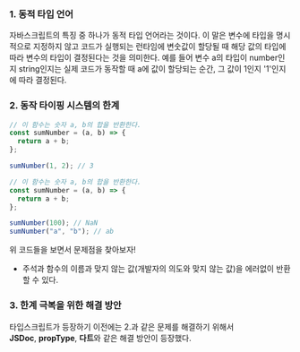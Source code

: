### 1. 동적 타입 언어

자바스크립트의 특징 중 하나가 동적 타입 언어라는 것이다. 이 말은 변수에 타입을 명시적으로 지정하지 않고 코드가 실행되는 런타임에 변숫값이 할당될 때 해당 값의 타입에 따라 변수의 타입이 결정된다는 것을 의미한다. 예를 들어 변수 a의 타입이 number인지 string인지는 실제 코드가 동작할 때 a에 값이 할당되는 순간, 그 값이 1인지 '1'인지에 따라 결정된다.

### 2. 동작 타이핑 시스템의 한계

```javascript
// 이 함수는 숫자 a, b의 합을 반환한다.
const sumNumber = (a, b) => {
  return a + b;
};

sumNumber(1, 2); // 3
```

```javascript
// 이 함수는 숫자 a, b의 합을 반환한다.
const sumNumber = (a, b) => {
  return a + b;
};

sumNumber(100); // NaN
sumNumber("a", "b"); // ab
```

위 코드들을 보면서 문제점을 찾아보자!

- 주석과 함수의 이름과 맞지 않는 값(개발자의 의도와 맞지 않는 값)을 에러없이 반환할 수 있다.

### 3. 한계 극복을 위한 해결 방안

타입스크립트가 등장하기 이전에는 2.과 같은 문제를 해결하기 위해서 <br/>
**JSDoc**, **propType**, **다트**와 같은 해결 방안이 등장했다.
